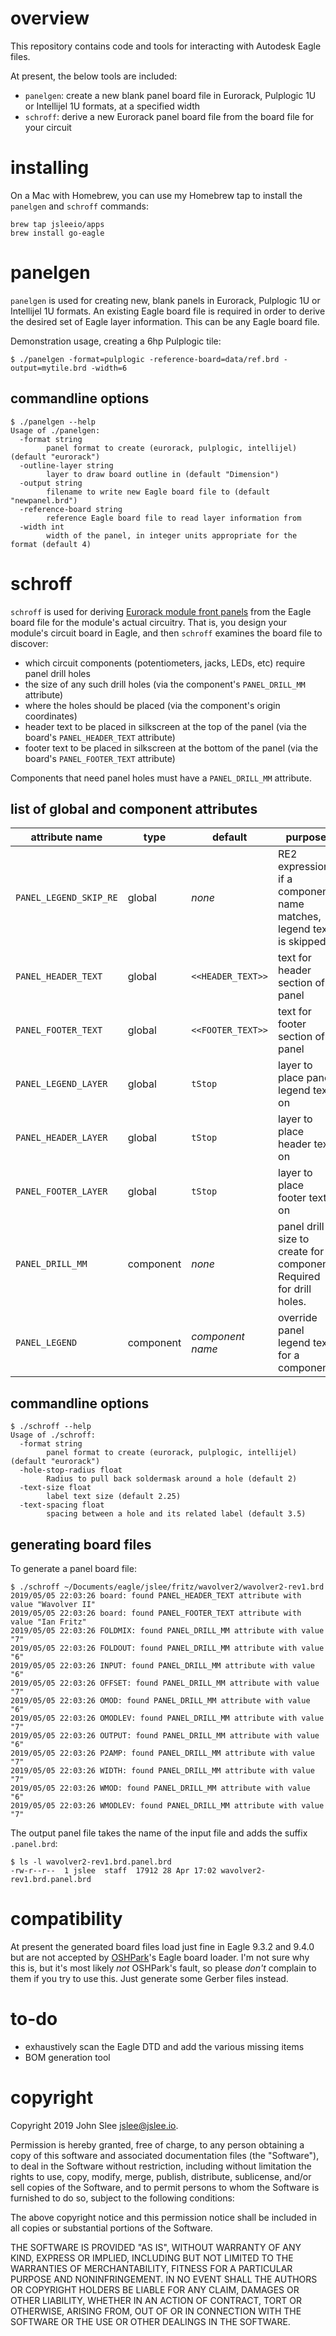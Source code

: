 # overview

This repository contains code and tools for interacting with Autodesk Eagle files.

At present, the below tools are included:

* `panelgen`: create a new blank panel board file in Eurorack, Pulplogic 1U or
  Intellijel 1U formats, at a specified width
* `schroff`: derive a new Eurorack panel board file from the board file for
  your circuit

# installing

On a Mac with Homebrew, you can use my Homebrew tap to install the `panelgen`
and `schroff` commands:

```
brew tap jsleeio/apps
brew install go-eagle
```


# panelgen

`panelgen` is used for creating new, blank panels in Eurorack, Pulplogic 1U or
Intellijel 1U formats. An existing Eagle board file is required in order to
derive the desired set of Eagle layer information. This can be any Eagle board
file.

Demonstration usage, creating a 6hp Pulplogic tile:

```
$ ./panelgen -format=pulplogic -reference-board=data/ref.brd -output=mytile.brd -width=6
```

## commandline options

```
$ ./panelgen --help
Usage of ./panelgen:
  -format string
    	panel format to create (eurorack, pulplogic, intellijel) (default "eurorack")
  -outline-layer string
    	layer to draw board outline in (default "Dimension")
  -output string
    	filename to write new Eagle board file to (default "newpanel.brd")
  -reference-board string
    	reference Eagle board file to read layer information from
  -width int
    	width of the panel, in integer units appropriate for the format (default 4)
```

# schroff

`schroff` is used for deriving
[Eurorack module front panels](http://www.doepfer.de/a100_man/a100m_e.htm)
from the Eagle board file for the module's actual circuitry. That is, you
design your module's circuit board in Eagle, and then `schroff` examines the
board file to discover:

* which circuit components (potentiometers, jacks, LEDs, etc) require panel drill holes
* the size of any such drill holes (via the component's `PANEL_DRILL_MM` attribute)
* where the holes should be placed (via the component's origin coordinates)
* header text to be placed in silkscreen at the top of the panel (via the board's `PANEL_HEADER_TEXT` attribute)
* footer text to be placed in silkscreen at the bottom of the panel (via the board's `PANEL_FOOTER_TEXT` attribute)

Components that need panel holes must have a `PANEL_DRILL_MM` attribute.

## list of global and component attributes

attribute name         | type      | default           | purpose
---------------------- | --------- | ----------------- | --------------------------------------------------------------------
`PANEL_LEGEND_SKIP_RE` | global    | _none_            | RE2 expression; if a component name matches, legend text is skipped
`PANEL_HEADER_TEXT`    | global    | `<<HEADER_TEXT>>` | text for header section of panel
`PANEL_FOOTER_TEXT`    | global    | `<<FOOTER_TEXT>>` | text for footer section of panel
`PANEL_LEGEND_LAYER`   | global    | `tStop`           | layer to place panel legend text on
`PANEL_HEADER_LAYER`   | global    | `tStop`           | layer to place header text on
`PANEL_FOOTER_LAYER`   | global    | `tStop`           | layer to place footer text on
`PANEL_DRILL_MM`       | component | _none_            | panel drill size to create for a component. Required for drill holes.
`PANEL_LEGEND`         | component | _component name_  | override panel legend text for a component

## commandline options

```
$ ./schroff --help
Usage of ./schroff:
  -format string
    	panel format to create (eurorack, pulplogic, intellijel) (default "eurorack")
  -hole-stop-radius float
    	Radius to pull back soldermask around a hole (default 2)
  -text-size float
    	label text size (default 2.25)
  -text-spacing float
    	spacing between a hole and its related label (default 3.5)
```

## generating board files

To generate a panel board file:

```
$ ./schroff ~/Documents/eagle/jslee/fritz/wavolver2/wavolver2-rev1.brd
2019/05/05 22:03:26 board: found PANEL_HEADER_TEXT attribute with value "Wavolver II"
2019/05/05 22:03:26 board: found PANEL_FOOTER_TEXT attribute with value "Ian Fritz"
2019/05/05 22:03:26 FOLDMIX: found PANEL_DRILL_MM attribute with value "7"
2019/05/05 22:03:26 FOLDOUT: found PANEL_DRILL_MM attribute with value "6"
2019/05/05 22:03:26 INPUT: found PANEL_DRILL_MM attribute with value "6"
2019/05/05 22:03:26 OFFSET: found PANEL_DRILL_MM attribute with value "7"
2019/05/05 22:03:26 OMOD: found PANEL_DRILL_MM attribute with value "6"
2019/05/05 22:03:26 OMODLEV: found PANEL_DRILL_MM attribute with value "7"
2019/05/05 22:03:26 OUTPUT: found PANEL_DRILL_MM attribute with value "6"
2019/05/05 22:03:26 P2AMP: found PANEL_DRILL_MM attribute with value "7"
2019/05/05 22:03:26 WIDTH: found PANEL_DRILL_MM attribute with value "7"
2019/05/05 22:03:26 WMOD: found PANEL_DRILL_MM attribute with value "6"
2019/05/05 22:03:26 WMODLEV: found PANEL_DRILL_MM attribute with value "7"
```

The output panel file takes the name of the input file and adds the suffix `.panel.brd`:

```
$ ls -l wavolver2-rev1.brd.panel.brd
-rw-r--r--  1 jslee  staff  17912 28 Apr 17:02 wavolver2-rev1.brd.panel.brd
```

# compatibility

At present the generated board files load just fine in Eagle 9.3.2 and 9.4.0
but are not accepted by [OSHPark](https://oshpark.com/)'s Eagle board loader.
I'm not sure why this is, but it's most likely *not* OSHPark's fault, so please
*don't* complain to them if you try to use this. Just generate some Gerber
files instead.

# to-do

* exhaustively scan the Eagle DTD and add the various missing items
* BOM generation tool

# copyright

Copyright 2019 John Slee <jslee@jslee.io>.

Permission is hereby granted, free of charge, to any person obtaining a copy of
this software and associated documentation files (the "Software"), to deal in
the Software without restriction, including without limitation the rights to
use, copy, modify, merge, publish, distribute, sublicense, and/or sell copies
of the Software, and to permit persons to whom the Software is furnished to do
so, subject to the following conditions:

The above copyright notice and this permission notice shall be included in all
copies or substantial portions of the Software.

THE SOFTWARE IS PROVIDED "AS IS", WITHOUT WARRANTY OF ANY KIND, EXPRESS OR
IMPLIED, INCLUDING BUT NOT LIMITED TO THE WARRANTIES OF MERCHANTABILITY,
FITNESS FOR A PARTICULAR PURPOSE AND NONINFRINGEMENT. IN NO EVENT SHALL THE
AUTHORS OR COPYRIGHT HOLDERS BE LIABLE FOR ANY CLAIM, DAMAGES OR OTHER
LIABILITY, WHETHER IN AN ACTION OF CONTRACT, TORT OR OTHERWISE, ARISING FROM,
OUT OF OR IN CONNECTION WITH THE SOFTWARE OR THE USE OR OTHER DEALINGS IN THE
SOFTWARE.

